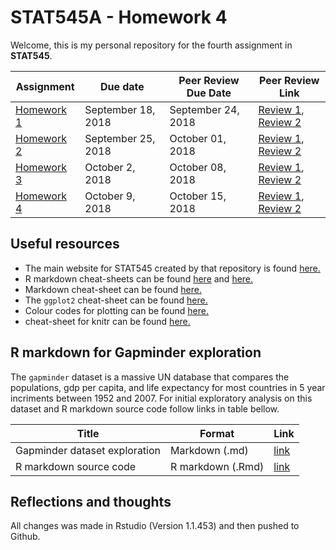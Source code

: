 # STAT545A - Homework 4
Welcome, this is my personal repository for the fourth assignment in **STAT545**. 

| **Assignment** | **Due date** | **Peer Review Due Date** | **Peer Review Link** |
| -------------- |--------------|--------------------------|----------------------|
|[Homework 1](https://github.com/STAT545-UBC-students/hw01-mattsada/blob/master/hw01_gapminder.md)|September 18, 2018|September 24, 2018| [Review 1](https://github.com/STAT545-UBC-students/hw01-seraphinearnold/issues/2), [Review 2](https://github.com/STAT545-UBC-students/hw01-alorentzian/issues/1)|
|[Homework 2](https://github.com/STAT545-UBC-students/hw02-mattsada)|September 25, 2018|October 01, 2018  | [Review 1](https://github.com/STAT545-UBC-students/hw02-CeciliaLe07/issues/1), [Review 2](https://github.com/STAT545-UBC-students/hw02-RyanGao67/issues/2)|
|[Homework 3](https://github.com/STAT545-UBC-students/hw03-mattsada)|October 2, 2018|October 08, 2018  | [Review 1](https://github.com/STAT545-UBC-students/hw03-RetoSterchi/issues/2), [Review 2](https://github.com/STAT545-UBC-students/hw03-janehuang1647/issues/2)|
|[Homework 4](https://github.com/STAT545-UBC-students/hw04-mattsada)|October 9, 2018|October 15, 2018  | [Review 1](), [Review 2]()|

## Useful resources

-   The main website for STAT545 created by that repository is found [here.](http://stat545.com/Classroom/ "STAT545 Main Webpage")
-   R markdown cheat-sheets can be found [here](https://www.rstudio.com/wp-content/uploads/2015/02/rmarkdown-cheatsheet.pdf "Cheat-sheet 1") and [here.](https://www.rstudio.com/wp-content/uploads/2016/03/rmarkdown-cheatsheet-2.0.pdf "Cheat sheet 2")
-   Markdown cheat-sheet can be found [here.](https://github.com/adam-p/markdown-here/wiki/Markdown-Cheatsheet "Markdown Cheat-sheet")
-   The `ggplot2` cheat-sheet can be found [here.](https://www.rstudio.com/wp-content/uploads/2015/03/ggplot2-cheatsheet.pdf "ggplot2 Cheat-sheet")
-   Colour codes for plotting can be found [here.](http://sape.inf.usi.ch/quick-reference/ggplot2/colour "Colour Codes")
-   cheat-sheet for knitr can be found [here.](https://cran.r-project.org/web/packages/knitr/vignettes/knitr-refcard.pdf "knitr Cheat Sheet")

## R markdown for Gapminder exploration
The `gapminder` dataset is a massive UN database that compares the populations, gdp per capita, and life expectancy for most countries in 5 year incriments between 1952 and 2007. For initial exploratory analysis on this dataset and R markdown source code follow links in table bellow. 

| **Title** | **Format** | **Link** |
| --------- |------------|----------|
|Gapminder dataset exploration|Markdown (.md)| [link](https://github.com/STAT545-UBC-students/hw04-mattsada/blob/master/hw04.md)|
|R markdown source code|R markdown (.Rmd)| [link](https://github.com/STAT545-UBC-students/hw04-mattsada/blob/master/hw04.Rmd)|

## Reflections and thoughts
All changes was made in Rstudio (Version 1.1.453) and then pushed to Github. 


